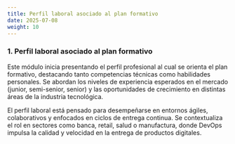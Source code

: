 ```yaml
---
title: Perfil laboral asociado al plan formativo
date: 2025-07-08
weight: 10
---
```


### 1. Perfil laboral asociado al plan formativo

Este módulo inicia presentando el perfil profesional al cual se orienta el plan formativo, destacando tanto competencias técnicas como habilidades personales. Se abordan los niveles de experiencia esperados en el mercado (junior, semi-senior, senior) y las oportunidades de crecimiento en distintas áreas de la industria tecnológica.

El perfil laboral está pensado para desempeñarse en entornos ágiles, colaborativos y enfocados en ciclos de entrega continua. Se contextualiza el rol en sectores como banca, retail, salud o manufactura, donde DevOps impulsa la calidad y velocidad en la entrega de productos digitales.
